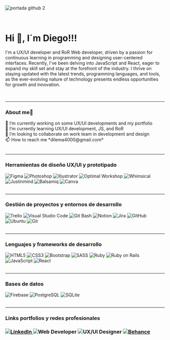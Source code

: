 </br></br>
![portada github 2](https://github.com/DIGORACCOON4279/DIGORACCOON4279/assets/88150970/b9a84d56-5350-436d-9c01-a030581be6e8)

</br>
<div>
    <h1 align="left"><b>Hi 👋, I´m Diego!!!</b></h1>
    <p align="left">I'm a UX/UI developer and RoR Web developer, driven by a passion for continuous learning in programming and designing user-centered interfaces. Recently, I've been           delving into JavaScript and React, eager to expand my skill set and stay at the forefront of the industry. I thrive on staying updated with the latest trends, programming                languages, and tools, as the ever-evolving nature of technology presents endless opportunities for growth and innovation.
    </p>
</div>

</br>

---

<div align="left">
    <h3><b>About me🧒</b></h3>
    <div align="left">
        🔭 I’m currently working on some UX/UI developments and my portfolio </br>
        🌱 I’m currently learning UX/UI development, JS, and RoR </br>
        👯 I’m looking to collaborate on work team in development and design </br>
        📫 How to reach me *dilema4000@gmail.com*
    </div>
</div>

</br>

---

<div>
      <h3>Herramientas de diseño UX/UI y prototipado</h3>
      <img src="https://img.shields.io/badge/Figma-F24E1E?style=for-the-badge&logo=figma&logoColor=white" alt="Figma">
      <img src="https://img.shields.io/badge/Photoshop-001E36?style=for-the-badge&logo=adobe-photoshop&logoColor=white" alt="Photoshop">
      <img src="https://img.shields.io/badge/Illustrator-FF7C00?style=for-the-badge&logo=adobe-illustrator&logoColor=white" alt="Illustrator">
      <img src="https://img.shields.io/badge/Optimal%20Workshop-FFD500?style=for-the-badge&logo=optimal-workshop&logoColor=black" alt="Optimal Workshop">
      <img src="https://img.shields.io/badge/Whimsical-9933FF?style=for-the-badge&logo=whimsical&logoColor=white" alt="Whimsical">
      <img src="https://img.shields.io/badge/Justinmind-2A7DE1?style=for-the-badge&logo=justinmind&logoColor=white" alt="Justinmind">
      <img src="https://img.shields.io/badge/Balsamiq-A60000?style=for-the-badge&logo=balsamiq&logoColor=white" alt="Balsamiq">
      <img src="https://img.shields.io/badge/Canva-00C4CC?style=for-the-badge&logo=canva&logoColor=white" alt="Canva">
</div>

</br>

---

<div>
    <h3>Gestión de proyectos y entornos de desarrollo</h3>
    <img src="https://img.shields.io/badge/Trello-0079BF?style=for-the-badge&logo=trello&logoColor=white" alt="Trello">
    <img src="https://img.shields.io/badge/VS%20Code-007ACC?style=for-the-badge&logo=visual-studio-code&logoColor=white" alt="Visual Studio Code">
    <img src="https://img.shields.io/badge/Git%20Bash-3A3A3A?style=for-the-badge&logo=gnu-bash&logoColor=white" alt="Git Bash">
    <img src="https://img.shields.io/badge/Notion-000000?style=for-the-badge&logo=notion&logoColor=white" alt="Notion">
    <img src="https://img.shields.io/badge/Jira-0052CC?style=for-the-badge&logo=jira&logoColor=white" alt="Jira">
    <img src="https://img.shields.io/badge/GitHub-181717?style=for-the-badge&logo=github&logoColor=white" alt="GitHub">
    <img src="https://img.shields.io/badge/Ubuntu-E95420?style=for-the-badge&logo=ubuntu&logoColor=white" alt="Ubuntu">
    <img src="https://img.shields.io/badge/Git-F05032?style=for-the-badge&logo=git&logoColor=white" alt="Git">
</div>

</br>

---

<div>
      <h3>Lenguajes y frameworks de desarrollo</h3>
      <img src="https://img.shields.io/badge/HTML5-E34F26?style=for-the-badge&logo=html5&logoColor=white" alt="HTML5">
      <img src="https://img.shields.io/badge/CSS3-1572B6?style=for-the-badge&logo=css3&logoColor=white" alt="CSS3">
      <img src="https://img.shields.io/badge/Bootstrap-7952B3?style=for-the-badge&logo=bootstrap&logoColor=white" alt="Bootstrap">
      <img src="https://img.shields.io/badge/SASS-CC6699?style=for-the-badge&logo=sass&logoColor=white" alt="SASS">
      <img src="https://img.shields.io/badge/Ruby-CC342D?style=for-the-badge&logo=ruby&logoColor=white" alt="Ruby">
      <img src="https://img.shields.io/badge/Ruby%20on%20Rails-CC0000?style=for-the-badge&logo=ruby-on-rails&logoColor=white" alt="Ruby on Rails">
      <img src="https://img.shields.io/badge/JavaScript-F7DF1E?style=for-the-badge&logo=javascript&logoColor=black" alt="JavaScript">
      <img src="https://img.shields.io/badge/React-61DAFB?style=for-the-badge&logo=react&logoColor=black" alt="React">
</div>

</br>

---

<div>
    <h3>Bases de datos</h3>
    <img src="https://img.shields.io/badge/Firebase-FFCA28?style=for-the-badge&logo=firebase&logoColor=black" alt="Firebase">
    <img src="https://img.shields.io/badge/PostgreSQL-336791?style=for-the-badge&logo=postgresql&logoColor=white" alt="PostgreSQL">
    <img src="https://img.shields.io/badge/SQLite-003B57?style=for-the-badge&logo=sqlite&logoColor=white" alt="SQLite">
</div>

</br>

---

<div>
  <h3>Links portfolios y redes profesionales<h3/>
    
  <!-- LinkedIn -->
  <a href="https://www.linkedin.com/in/diegomarinmora/" target="_blank">
    <img src="https://img.shields.io/badge/LinkedIn-0A66C2?style=for-the-badge&logo=linkedin&logoColor=white" alt="LinkedIn">
  </a>

  <!-- Portfolio Web Developer -->
  <a href="https://portfolioraccoon.netlify.app/" target="_blank" style="text-decoration: none;">
    <img src="https://img.shields.io/badge/Web%20Developer-000000?style=for-the-badge" alt="Web Developer">
  </a>

  <!-- Portfolio UX/UI Designer -->
  <a href="https://design-portfolio-smoky.vercel.app/" target="_blank" style="text-decoration: none;">
    <img src="https://img.shields.io/badge/UX%2FUI%20Designer-6E57E0?style=for-the-badge" alt="UX/UI Designer">
  </a>

  <!-- Behance -->
  <a href="https://www.behance.net/diegomarin21" target="_blank">
    <img src="https://img.shields.io/badge/Behance-1769FF?style=for-the-badge&logo=behance&logoColor=white" alt="Behance">
  </a>
</div>

</br>  
